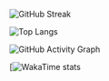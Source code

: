 ![GitHub Streak](https://github-readme-streak-stats.herokuapp.com/?user=Armaghan-Bashir-ch&theme=gruvbox_light)

![Top Langs](https://github-readme-stats.vercel.app/api/top-langs/?username=Armaghan-Bashir-ch&layout=compact&theme=gruvbox_light)

![GitHub Activity Graph](https://github-readme-activity-graph.vercel.app/graph?username=Armaghan-Bashir-ch&theme=gruvbox_light)

[![WakaTime stats](https://github-readme-stats.vercel.app/api/wakatime?username=Armaghan-Bashir-ch)
